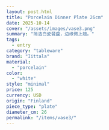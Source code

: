 ```yaml
---
layout: post.html
title: "Porcelain Dinner Plate 26cm"
date: 2025-10-14
cover: "/assets/images/vase3.png"
summary: "简洁白瓷餐盘，边缘微上翘。"
tags:
  - entry
category: "tableware"
brand: "Iittala"
material:
  - "porcelain"
color:
  - "white"
style: "minimal"
price: 125           
currency: USD  
origin: "Finland"
piece_type: "plate"
diameter_cm: 26
permalink: "/items/vase3/"
---
```


